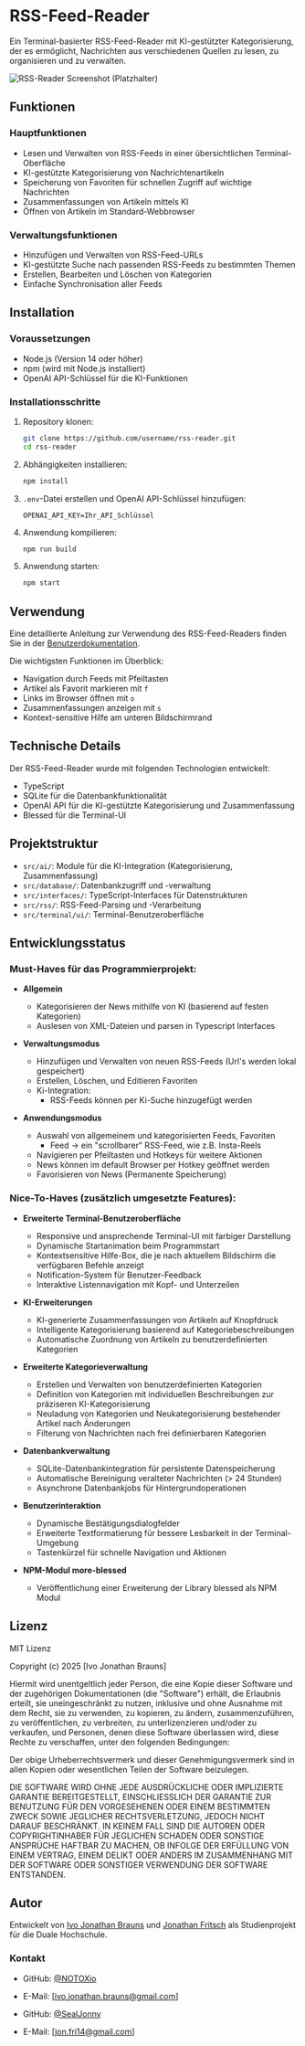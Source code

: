 # RSS-Feed-Reader

Ein Terminal-basierter RSS-Feed-Reader mit KI-gestützter Kategorisierung, der es ermöglicht, Nachrichten aus verschiedenen Quellen zu lesen, zu organisieren und zu verwalten.

![RSS-Reader Screenshot (Platzhalter)](/images/main-menu.png)

## Funktionen

### Hauptfunktionen
- Lesen und Verwalten von RSS-Feeds in einer übersichtlichen Terminal-Oberfläche
- KI-gestützte Kategorisierung von Nachrichtenartikeln
- Speicherung von Favoriten für schnellen Zugriff auf wichtige Nachrichten
- Zusammenfassungen von Artikeln mittels KI
- Öffnen von Artikeln im Standard-Webbrowser

### Verwaltungsfunktionen
- Hinzufügen und Verwalten von RSS-Feed-URLs
- KI-gestützte Suche nach passenden RSS-Feeds zu bestimmten Themen
- Erstellen, Bearbeiten und Löschen von Kategorien
- Einfache Synchronisation aller Feeds

## Installation

### Voraussetzungen
- Node.js (Version 14 oder höher)
- npm (wird mit Node.js installiert)
- OpenAI API-Schlüssel für die KI-Funktionen

### Installationsschritte

1. Repository klonen:
   ```bash
   git clone https://github.com/username/rss-reader.git
   cd rss-reader
   ```

2. Abhängigkeiten installieren:
   ```bash
   npm install
   ```

3. `.env`-Datei erstellen und OpenAI API-Schlüssel hinzufügen:
   ```
   OPENAI_API_KEY=Ihr_API_Schlüssel
   ```

4. Anwendung kompilieren:
   ```bash
   npm run build
   ```

5. Anwendung starten:
   ```bash
   npm start
   ```

## Verwendung

Eine detaillierte Anleitung zur Verwendung des RSS-Feed-Readers finden Sie in der [Benutzerdokumentation](usage.md).

Die wichtigsten Funktionen im Überblick:
- Navigation durch Feeds mit Pfeiltasten
- Artikel als Favorit markieren mit `f`
- Links im Browser öffnen mit `o`
- Zusammenfassungen anzeigen mit `s`
- Kontext-sensitive Hilfe am unteren Bildschirmrand

## Technische Details

Der RSS-Feed-Reader wurde mit folgenden Technologien entwickelt:
- TypeScript
- SQLite für die Datenbankfunktionalität
- OpenAI API für die KI-gestützte Kategorisierung und Zusammenfassung
- Blessed für die Terminal-UI

## Projektstruktur

- `src/ai/`: Module für die KI-Integration (Kategorisierung, Zusammenfassung)
- `src/database/`: Datenbankzugriff und -verwaltung
- `src/interfaces/`: TypeScript-Interfaces für Datenstrukturen
- `src/rss/`: RSS-Feed-Parsing und -Verarbeitung
- `src/terminal/ui/`: Terminal-Benutzeroberfläche

## Entwicklungsstatus

### Must-Haves für das Programmierprojekt:
- **Allgemein**
  - Kategorisieren der News mithilfe von KI (basierend auf festen Kategorien)
  - Auslesen von XML-Dateien und parsen in Typescript Interfaces

- **Verwaltungsmodus**
  - Hinzufügen und Verwalten von neuen RSS-Feeds (Url's werden lokal gespeichert)
  - Erstellen, Löschen, und Editieren Favoriten
  - Ki-Integration:
    - RSS-Feeds können per Ki-Suche hinzugefügt werden

- **Anwendungsmodus**
  - Auswahl von allgemeinem und kategorisierten Feeds, Favoriten
    - Feed -> ein "scrollbarer" RSS-Feed, wie z.B. Insta-Reels
  - Navigieren per Pfeiltasten und Hotkeys für weitere Aktionen
  - News können im default Browser per Hotkey geöffnet werden
  - Favorisieren von News (Permanente Speicherung)

### Nice-To-Haves (zusätzlich umgesetzte Features):

- **Erweiterte Terminal-Benutzeroberfläche**
  - Responsive und ansprechende Terminal-UI mit farbiger Darstellung
  - Dynamische Startanimation beim Programmstart
  - Kontextsensitive Hilfe-Box, die je nach aktuellem Bildschirm die verfügbaren Befehle anzeigt
  - Notification-System für Benutzer-Feedback
  - Interaktive Listennavigation mit Kopf- und Unterzeilen

- **KI-Erweiterungen**
  - KI-generierte Zusammenfassungen von Artikeln auf Knopfdruck
  - Intelligente Kategorisierung basierend auf Kategoriebeschreibungen
  - Automatische Zuordnung von Artikeln zu benutzerdefinierten Kategorien

- **Erweiterte Kategorieverwaltung**
  - Erstellen und Verwalten von benutzerdefinierten Kategorien
  - Definition von Kategorien mit individuellen Beschreibungen zur präziseren KI-Kategorisierung
  - Neuladung von Kategorien und Neukategorisierung bestehender Artikel nach Änderungen
  - Filterung von Nachrichten nach frei definierbaren Kategorien

- **Datenbankverwaltung**
  - SQLite-Datenbankintegration für persistente Datenspeicherung
  - Automatische Bereinigung veralteter Nachrichten (> 24 Stunden)
  - Asynchrone Datenbankjobs für Hintergrundoperationen

- **Benutzerinteraktion**
  - Dynamische Bestätigungsdialogfelder
  - Erweiterte Textformatierung für bessere Lesbarkeit in der Terminal-Umgebung
  - Tastenkürzel für schnelle Navigation und Aktionen

- **NPM-Modul more-blessed**
  - Veröffentlichung einer Erweiterung der Library blessed als NPM Modul
## Lizenz

MIT Lizenz

Copyright (c) 2025 [Ivo Jonathan Brauns]

Hiermit wird unentgeltlich jeder Person, die eine Kopie dieser Software und der zugehörigen Dokumentationen (die "Software") erhält, die Erlaubnis erteilt, sie uneingeschränkt zu nutzen, inklusive und ohne Ausnahme mit dem Recht, sie zu verwenden, zu kopieren, zu ändern, zusammenzuführen, zu veröffentlichen, zu verbreiten, zu unterlizenzieren und/oder zu verkaufen, und Personen, denen diese Software überlassen wird, diese Rechte zu verschaffen, unter den folgenden Bedingungen:

Der obige Urheberrechtsvermerk und dieser Genehmigungsvermerk sind in allen Kopien oder wesentlichen Teilen der Software beizulegen.

DIE SOFTWARE WIRD OHNE JEDE AUSDRÜCKLICHE ODER IMPLIZIERTE GARANTIE BEREITGESTELLT, EINSCHLIESSLICH DER GARANTIE ZUR BENUTZUNG FÜR DEN VORGESEHENEN ODER EINEM BESTIMMTEN ZWECK SOWIE JEGLICHER RECHTSVERLETZUNG, JEDOCH NICHT DARAUF BESCHRÄNKT. IN KEINEM FALL SIND DIE AUTOREN ODER COPYRIGHTINHABER FÜR JEGLICHEN SCHADEN ODER SONSTIGE ANSPRÜCHE HAFTBAR ZU MACHEN, OB INFOLGE DER ERFÜLLUNG VON EINEM VERTRAG, EINEM DELIKT ODER ANDERS IM ZUSAMMENHANG MIT DER SOFTWARE ODER SONSTIGER VERWENDUNG DER SOFTWARE ENTSTANDEN.

## Autor

Entwickelt von [Ivo Jonathan Brauns](https://github.com/NOTOXio) und [Jonathan Fritsch](https://github.com/SealJonny) als Studienprojekt für die Duale Hochschule.

### Kontakt
- GitHub: [@NOTOXio](https://github.com/NOTOXio)
- E-Mail: [ivo.jonathan.brauns@gmail.com]

- GitHub: [@SealJonny](https://github.com/SealJonny)
- E-Mail: [jon.fri14@gmail.com]
